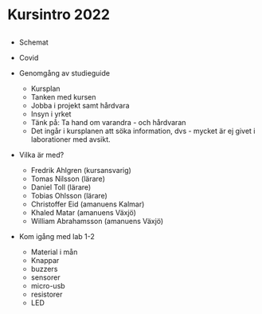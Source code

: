 # Kursintro 2022

## 

- Schemat
- Covid
- Genomgång av studieguide
	- Kursplan
	- Tanken med kursen
	- Jobba i projekt samt hårdvara
	- Insyn i yrket
	- Tänk på: Ta hand om varandra - och hårdvaran
	- Det ingår i kursplanen att söka information, dvs - mycket är ej givet i laborationer med avsikt.

- Vilka är med?
	- Fredrik Ahlgren (kursansvarig)
	- Tomas Nilsson (lärare)
	- Daniel Toll (lärare)
	- Tobias Ohlsson (lärare)
	- Christoffer Eid (amanuens Kalmar)
	- Khaled Matar (amanuens Växjö)
	- William Abrahamsson (amanuens Växjö)

- Kom igång med lab 1-2
	- Material i mån
	- Knappar
	- buzzers
	- sensorer
	- micro-usb
	- resistorer
	- LED



